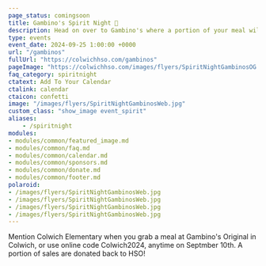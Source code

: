 ```yaml
---
page_status: comingsoon
title: Gambino's Spirit Night 🎉
description: Head on over to Gambino's where a portion of your meal will go back to Colwich HSO.
type: events
event_date: 2024-09-25 1:00:00 +0000
url: "/gambinos"
fullUrl: "https://colwichhso.com/gambinos"
pageImage: "https://colwichhso.com/images/flyers/SpiritNightGambinosOG.jpg"
faq_category: spiritnight
ctatext: Add To Your Calendar
ctalink: calendar
ctaicon: confetti
image: "/images/flyers/SpiritNightGambinosWeb.jpg"
custom_class: "show_image event_spirit"
aliases:
    - /spiritnight
modules:
- modules/common/featured_image.md
- modules/common/faq.md
- modules/common/calendar.md
- modules/common/sponsors.md
- modules/common/donate.md
- modules/common/footer.md
polaroid: 
- /images/flyers/SpiritNightGambinosWeb.jpg
- /images/flyers/SpiritNightGambinosWeb.jpg
- /images/flyers/SpiritNightGambinosWeb.jpg
- /images/flyers/SpiritNightGambinosWeb.jpg
---
```

Mention Colwich Elementary when you grab a meal at Gambino's Original in Colwich, or use online code Colwich2024, anytime on Septmber 10th. A portion of sales are donated back to HSO!